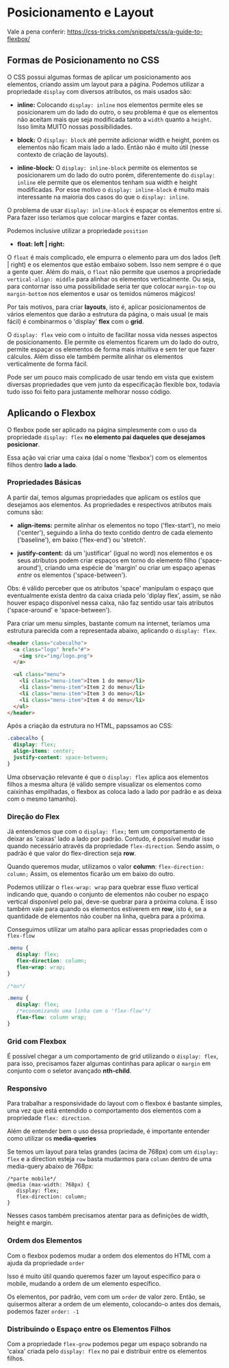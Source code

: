 # Posicionamento e Layout

Vale a pena conferir: https://css-tricks.com/snippets/css/a-guide-to-flexbox/

## Formas de Posicionamento no CSS
O CSS possui algumas formas de aplicar um posicionamento aos elementos, criando assim um layout para a página. Podemos utilizar a propriedade ```display``` com diversos atributos, os mais usados são:

* **inline:**
Colocando ```display: inline``` nos elementos permite eles se posicionarem um do lado do outro, o seu problema é que os elementos não aceitam mais que seja modificada tanto a ```width``` quanto a ```height```. Isso limita MUITO nossas possibilidades.

* **block:**
O ```display: block``` até permite adicionar width e height, porém os elementos não ficam mais lado a lado. Então não é muito útil (nesse contexto de criação de layouts).

* **inline-block:**
O ```display: inline-block``` permite os elementos se posicionarem um do lado do outro porém, diferentemente do ```display: inline``` ele permite que os elementos tenham sua width e height modificadas. Por esse motivo o ```display: inline-block``` é muito mais interessante na maioria dos casos do que o ```display: inline```.

O problema de usar ```display: inline-block``` é espaçar os elementos entre si. Para fazer isso teríamos que colocar margins e fazer contas.


Podemos inclusive utilizar a propriedade ```position```

* **float: left | right:**

O ```float``` é mais complicado, ele empurra o elemento para um dos lados (left | right) e os elementos que estão embaixo sobem. Isso nem sempre é o que a gente quer. Além do mais, o ```float``` não permite que usemos a propriedade ```vertical-align: middle``` para alinhar os elementos verticalmente. Ou seja, para contornar isso uma possibilidade seria ter que colocar ```margin-top``` ou ```margin-bottom``` nos elementos e usar os temidos números mágicos!


Por tais motivos, para criar **layouts**, isto é, aplicar posicionamentos de vários elementos que darão a estrutura da página, o mais usual (e mais fácil) é combinarmos o 'display' **flex** com o **grid**.

O ```display: flex``` veio com o intuito de facilitar nossa vida nesses aspectos de posicionamento. Ele permite os elementos ficarem um do lado do outro, permite espaçar os elementos de forma mais intuitiva e sem ter que fazer cálculos. Além disso ele também permite alinhar os elementos verticalmente de forma fácil.

Pode ser um pouco mais complicado de usar tendo em vista que existem diversas propriedades que vem junto da especificação flexible box, todavia tudo isso foi feito para justamente melhorar nosso código.

## Aplicando o Flexbox
O flexbox pode ser aplicado na página simplesmente com o uso da propriedade ```display: flex``` **no elemento pai daqueles que desejamos posicionar**.

Essa ação vai criar uma caixa (daí o nome 'flexbox') com os elementos filhos dentro **lado a lado**.

### Propriedades Básicas
A partir daí, temos algumas propriedades que aplicam os estilos que desejamos aos elementos. As propriedades e respectivos atributos mais comuns são:

* **align-items:** permite alinhar os elementos no topo ('flex-start'), no meio ('center'), seguindo a linha do texto contido dentro de cada elemento ('baseline'), em baixo ('flex-end') ou 'stretch'.

* **justify-content:** dá um 'justificar' (igual no word) nos elementos e os seus atributos podem criar espaços em torno do elemento filho ('space-around'), criando uma espécie de 'margin' ou criar um espaço apenas _entre_ os elementos ('space-between').

Obs: é válido perceber que os atributos 'space' manipulam o espaço que eventualmente exista dentro da caixa criada pelo 'diplay flex', assim, se não houver espaço disponível nessa caixa, não faz sentido usar tais atributos ('space-around' e 'space-between').

Para criar um menu simples, bastante comum na internet, teríamos uma estrutura parecida com a representada abaixo, aplicando o ```display: flex```.

```html
<header class="cabecalho">
  <a class="logo" href="#">
    <img src="img/logo.png">
  </a>

  <ul class="menu">
    <li class="menu-item">Item 1 do menu</li>
    <li class="menu-item">Item 2 do menu</li>
    <li class="menu-item">Item 3 do menu</li>
    <li class="menu-item">Item 4 do menu</li>
  </ul>
</header>
```
Após a criação da estrutura no HTML, papssamos ao CSS:

```css
.cabecalho {
  display: flex;
  align-items: center;
  justify-content: space-between;
}
```

Uma observação relevante é que o ```display: flex``` aplica aos elementos filhos a mesma altura (é válido sempre visualizar os elementos como caixinhas empilhadas, o flexbox as coloca lado a lado por padrão e as deixa com o mesmo tamanho).


### Direção do Flex
Já entendemos que com o ```display: flex;``` tem um comportamento de deixar as 'caixas' lado a lado por padrão. Contudo, é possível mudar isso quando necessário através da propriedade ```flex-direction```. Sendo assim, o padrão é que valor do flex-direction seja **row**.

Quando queremos mudar, utilizamos o valor **column**: ```flex-direction: column;``` Assim, os elementos ficarão um em baixo do outro.

Podemos utilizar o ```flex-wrap: wrap``` para quebrar esse fluxo vertical indicando que, quando o conjunto de elementos não couber no espaço vertical disponível pelo pai, deve-se quebrar para a próxima coluna. E isso também vale para quando os elementos estiverem em **row**, isto é, se a quantidade de elementos não couber na linha, quebra para a próxima.

Conseguimos utilizar um atalho para aplicar essas propriedades com o ```flex-flow```

```CSS
.menu {
   display: flex;
   flex-direction: column;
   flex-wrap: wrap;
}

/*ou*/

.menu {
   display: flex;
   /*economizando uma linha com o 'flex-flow'*/
   flex-flow: column wrap;
}
```

### Grid com Flexbox
É possível chegar a um comportamento de grid utilizando o ```display: flex```, para isso, precisamos fazer algumas continhas para aplicar o ```margin``` em conjunto com o seletor avançado **nth-child**.


### Responsivo
Para trabalhar a responsividade do layout com o flexbox é bastante simples, uma vez que está entendido o comportamento dos elementos com a propriedade ```flex: direction```.

Além de entender bem o uso dessa propriedade, é importante entender como utilizar os **media-queries**

Se temos um layout para telas grandes (acima de 768px) com um ```display: flex``` e a direction esteja ```row``` basta mudarmos para ```column``` dentro de uma media-query abaixo de 768px:

```
/*parte mobile*/
@media (max-width: 768px) {
   display: flex;
   flex-direction: column;   
}
```
Nesses casos também precisamos atentar para as definições de width, height e margin.


### Ordem dos Elementos
Com o flexbox podemos mudar a ordem dos elementos do HTML com a ajuda da propriedade ```order```

Isso é muito útil quando queremos fazer um layout específico para o mobile, mudando a ordem de um elemento específico.

Os elementos, por padrão, vem com um ```order``` de valor zero. Então, se quisermos alterar a ordem de um elemento, colocando-o antes dos demais, podemos fazer ```order: -1```


### Distribuindo o Espaço entre os Elementos Filhos
Com a propriedade ```flex-grow``` podemos pegar um espaço sobrando na 'caixa' criada pelo ```display: flex``` no pai e distribuir entre os elementos filhos.
